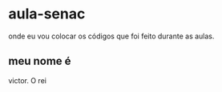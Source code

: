 # aula-senac
onde eu vou colocar os códigos que foi feito durante as aulas.

## meu nome é
victor. O rei